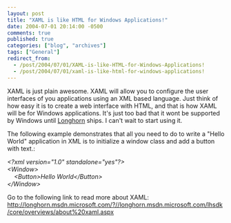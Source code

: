```yaml
---
layout: post
title: "XAML is like HTML for Windows Applications!"
date: 2004-07-01 20:14:00 -0500
comments: true
published: true
categories: ["blog", "archives"]
tags: ["General"]
redirect_from: 
  - /post/2004/07/01/XAML-is-like-HTML-for-Windows-Applications!
  - /post/2004/07/01/xaml-is-like-html-for-windows-applications!
---
```

<!-- more -->
<P>XAML is just plain awesome. XAML will allow you to configure the user interfaces of you applications using an XML based language. Just think of how easy it is to create a web interface with HTML, and that is how XAML will be for Windows applications. It's just too bad that it wont be supported by Windows until <a title="Windows "Longhorn"" href="http://msdn.microsoft.com/longhorn/" target="_blank">Longhorn</a> ships. I can't wait to start using it.</P>
<P>The following example demonstrates that all you need to do to write a "Hello World" application in XML is to initialize a window class and add a button with text.: </P>
<P><EM>&lt;?xml version="1.0" standalone="yes"?&gt;<BR>&lt;Window&gt;<BR>&nbsp;&nbsp;&nbsp; &lt;Button&gt;Hello World&lt;/Button&gt;<BR>&lt;/Window&gt;</EM><BR></P>
<P>Go to the following link to read more about XAML: <A href="http://longhorn.msdn.microsoft.com/?//longhorn.msdn.microsoft.com/lhsdk/core/overviews/about%20xaml.aspx">http://longhorn.msdn.microsoft.com/?//longhorn.msdn.microsoft.com/lhsdk/core/overviews/about%20xaml.aspx</A></P>
